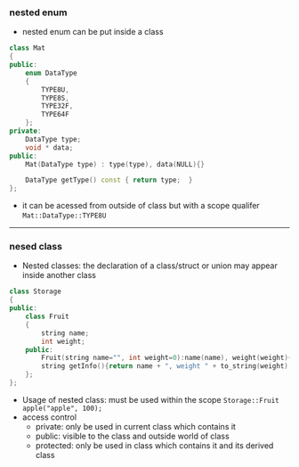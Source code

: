 
### nested enum
* nested enum can be put inside a class
```C++
class Mat
{
public:
    enum DataType
    {
        TYPE8U,
        TYPE8S,
        TYPE32F,
        TYPE64F
    };
private:
    DataType type;
    void * data;
public:
    Mat(DataType type) : type(type), data(NULL){}

    DataType getType() const { return type;  }
};

```
* it can be acessed from outside of class but with a scope qualifer `Mat::DataType::TYPE8U`

-------
### nesed class
* Nested classes: the declaration of a class/struct or union may appear inside another class
```C++
class Storage
{
public: 
    class Fruit
    {
        string name;
        int weight;
    public:
        Fruit(string name="", int weight=0):name(name), weight(weight){}
        string getInfo(){return name + ", weight " + to_string(weight) + "kg.";}
    };
};
```
* Usage of nested class: must be used within the scope `Storage::Fruit apple("apple", 100);`
* access control
    * private: only be used in current class which contains it 
    * public: visible to the class and outside world  of class
    * protected: only be used in class which contains it and its derived class
